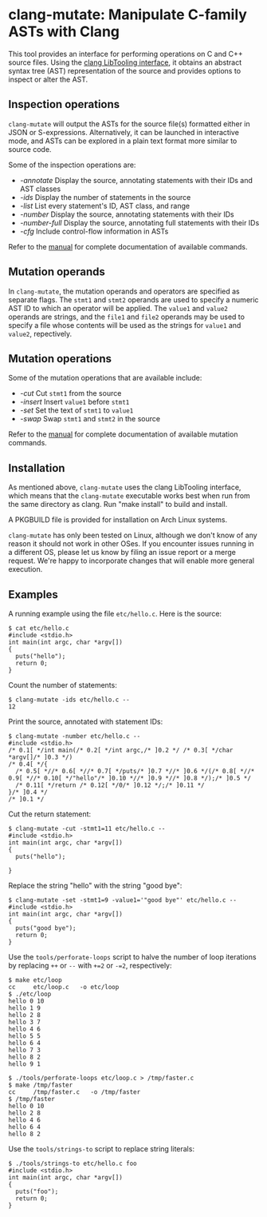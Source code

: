 # clang-mutate: Manipulate C-family ASTs with Clang

This tool provides an interface for performing operations on
C and C++ source files. Using the
[clang LibTooling interface](http://clang.llvm.org/docs/LibTooling.html),
it obtains an abstract syntax tree (AST) representation of the source and
provides options to inspect or alter the AST.

## Inspection operations
`clang-mutate` will output the ASTs for the source file(s) formatted either
in JSON or S-expressions. Alternatively, it can be launched in interactive
mode, and ASTs can be explored in a plain text format more similar to
source code.

Some of the inspection operations are:
* *-annotate* Display the source, annotating statements with their IDs and AST
classes
* *-ids* Display the number of statements in the source
* *-list* List every statement's ID, AST class, and range
* *-number* Display the source, annotating statements with their IDs
* *-number-full* Display the source, annotating full statements with their IDs
* *-cfg* Include control-flow information in ASTs

Refer to the [manual](man/clang-mutate.template.md) for complete documentation
of available commands.

## Mutation operands
In `clang-mutate`, the mutation operands and operators are specified as separate
flags. The `stmt1` and `stmt2` operands are used to specify a numeric AST ID to
which an operator will be applied. The `value1` and `value2` operands are
strings, and the `file1` and `file2` operands may be used to specify a file
whose contents will be used as the strings for `value1` and `value2`,
repectively.

## Mutation operations
Some of the mutation operations that are available include:
* *-cut* Cut `stmt1` from the source
* *-insert* Insert `value1` before `stmt1`
* *-set* Set the text of `stmt1` to `value1`
* *-swap* Swap `stmt1` and `stmt2` in the source

Refer to the [manual](man/clang-mutate.template.md) for complete documentation
of available mutation commands.

## Installation

As mentioned above, `clang-mutate` uses the clang LibTooling interface, which
means that the `clang-mutate` executable works best when run from the same
directory as clang. Run "make install" to build and install.

A PKGBUILD file is provided for installation on Arch Linux systems.

`clang-mutate` has only been tested on Linux, although we don't know of any
reason it should not work in other OSes. If you encounter issues running in a
different OS, please let us know by filing an issue report or a merge request.
We're happy to incorporate changes that will enable more general execution.

## Examples

A running example using the file `etc/hello.c`. Here is the source:

    $ cat etc/hello.c
    #include <stdio.h>
    int main(int argc, char *argv[])
    {
      puts("hello");
      return 0;
    }

Count the number of statements:

    $ clang-mutate -ids etc/hello.c --
    12

Print the source, annotated with statement IDs:

    $ clang-mutate -number etc/hello.c --
    #include <stdio.h>
    /* 0.1[ */int main(/* 0.2[ */int argc,/* ]0.2 */ /* 0.3[ */char *argv[]/* ]0.3 */)
    /* 0.4[ */{
      /* 0.5[ *//* 0.6[ *//* 0.7[ */puts/* ]0.7 *//* ]0.6 */(/* 0.8[ *//* 0.9[ *//* 0.10[ */"hello"/* ]0.10 *//* ]0.9 *//* ]0.8 */);/* ]0.5 */
      /* 0.11[ */return /* 0.12[ */0/* ]0.12 */;/* ]0.11 */
    }/* ]0.4 */
    /* ]0.1 */

Cut the return statement:

    $ clang-mutate -cut -stmt1=11 etc/hello.c --
    #include <stdio.h>
    int main(int argc, char *argv[])
    {
      puts("hello");

    }

Replace the string "hello" with the string "good bye":

    $ clang-mutate -set -stmt1=9 -value1='"good bye"' etc/hello.c --
    #include <stdio.h>
    int main(int argc, char *argv[])
    {
      puts("good bye");
      return 0;
    }

Use the `tools/perforate-loops` script to halve the number of loop iterations by
replacing `++` or `--` with `+=2` or `-=2`, respectively:

    $ make etc/loop
    cc     etc/loop.c   -o etc/loop
    $ ./etc/loop
    hello 0 10
    hello 1 9
    hello 2 8
    hello 3 7
    hello 4 6
    hello 5 5
    hello 6 4
    hello 7 3
    hello 8 2
    hello 9 1

    $ ./tools/perforate-loops etc/loop.c > /tmp/faster.c
    $ make /tmp/faster
    cc     /tmp/faster.c   -o /tmp/faster
    $ /tmp/faster
    hello 0 10
    hello 2 8
    hello 4 6
    hello 6 4
    hello 8 2

Use the `tools/strings-to` script to replace string literals:

    $ ./tools/strings-to etc/hello.c foo
    #include <stdio.h>
    int main(int argc, char *argv[])
    {
      puts("foo");
      return 0;
    }
